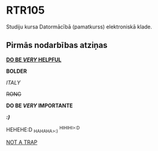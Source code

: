 # RTR105
Studiju kursa Datormācībā (pamatkurss) elektroniskā klade.

## Pirmās nodarbības atziņas
[**DO BE _VERY_ HELPFUL**](https://docs.github.com/en/get-started/writing-on-github/getting-started-with-writing-and-formatting-on-github/basic-writing-and-formatting-syntax)

**BOLDER**

*ITALY*

~~RONG~~

**DO BE _VERY_ IMPORTANTE**

***:)***

HEHEHE:D <sub>HAHAHA>:)</SUB> <SUP>HIHIHI>:D</SUP>

[NOT A TRAP](https://www.youtube.com/watch?v=dQw4w9WgXcQ&pp=ygUXbmV2ZXIgZ29ubmEgZ2l2ZSB5b3UgdXA%3D)

